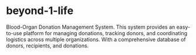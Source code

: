 # beyond-1-life
Blood-Organ Donation Management System. This system provides an easy-to-use platform for managing donations, tracking donors, and coordinating logistics across multiple organizations. With a comprehensive database of donors, recipients, and donations.
